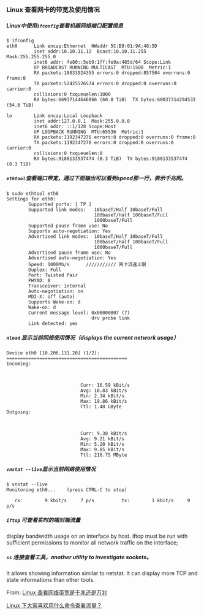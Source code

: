 ### Linux 查看网卡的带宽及使用情况

##### Linux中使用`ifconfig`查看机器网络端口配置信息

```
$ ifconfig
eth0      Link encap:Ethernet  HWaddr 5C:B9:01:9A:48:5D
          inet addr:10.10.11.12  Bcast:10.10.11.255  Mask:255.255.255.0
          inet6 addr: fe80::5eb9:1ff:fe9a:485d/64 Scope:Link
          UP BROADCAST RUNNING MULTICAST  MTU:1500  Metric:1
          RX packets:18033924355 errors:0 dropped:857504 overruns:0 frame:0
          TX packets:52425526574 errors:0 dropped:0 overruns:0 carrier:0
          collisions:0 txqueuelen:1000
          RX bytes:66937144646066 (60.8 TiB)  TX bytes:60037314294532 (54.6 TiB)

lo        Link encap:Local Loopback
          inet addr:127.0.0.1  Mask:255.0.0.0
          inet6 addr: ::1/128 Scope:Host
          UP LOOPBACK RUNNING  MTU:65536  Metric:1
          RX packets:1192347276 errors:0 dropped:0 overruns:0 frame:0
          TX packets:1192347276 errors:0 dropped:0 overruns:0 carrier:0
          collisions:0 txqueuelen:0
          RX bytes:9188133537474 (8.3 TiB)  TX bytes:9188133537474 (8.3 TiB)
```

##### `ethtool`查看端口带宽，通过下面输出可以看到speed那一行，表示千兆网。

```
$ sudo ethtool eth0
Settings for eth0:
        Supported ports: [ TP ]
        Supported link modes:   10baseT/Half 10baseT/Full 
                                100baseT/Half 100baseT/Full 
                                1000baseT/Full 
        Supported pause frame use: No
        Supports auto-negotiation: Yes
        Advertised link modes:  10baseT/Half 10baseT/Full 
                                100baseT/Half 100baseT/Full 
                                1000baseT/Full 
        Advertised pause frame use: No
        Advertised auto-negotiation: Yes
        Speed: 1000Mb/s      /////////// 网卡流速上限
        Duplex: Full
        Port: Twisted Pair
        PHYAD: 0
        Transceiver: internal
        Auto-negotiation: on
        MDI-X: off (auto)
        Supports Wake-on: d
        Wake-on: d
        Current message level: 0x00000007 (7)
                               drv probe link
        Link detected: yes

```

##### `nload` 显示当前网络使用情况（displays the current network usage）

```
Device eth0 [10.206.131.20] (1/2):  
============================================
Incoming:       

                
                
                           Curr: 16.59 kBit/s
                           Avg: 10.83 kBit/s
                           Min: 2.34 kBit/s
                           Max: 19.86 kBit/s
                           Ttl: 1.48 GByte
Outgoing:       
                

                
                           Curr: 9.38 kBit/s
                           Avg: 9.21 kBit/s
                           Min: 5.20 kBit/s
                           Max: 9.85 kBit/s
                           Ttl: 216.75 MByte
```

##### `vnstat --live`显示当前网络使用情况

```
$ vnstat --live
Monitoring eth0...    (press CTRL-C to stop)

   rx:        9 kbit/s     7 p/s          tx:        1 kbit/s     0 p/s
```

##### `iftop` 可查看实时的端对端流量

display bandwidth usage on an interface by host. iftop must be run with sufficient permissions to monitor all network traffic on the  interface;

##### `ss` 连接查看工具，another utility to investigate sockets。

It allows showing information similar to netstat.  It can display more TCP and state informations than other tools.

From: [Linux 查看网络带宽是千兆还是万兆](http://blog.csdn.net/post_yuan/article/details/54378994)

[Linux 下大家喜欢用什么命令查看流量？](https://www.zhihu.com/question/19862245)